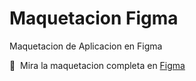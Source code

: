 # Maquetacion Figma

Maquetacion de Aplicacion en Figma

📄 &nbsp;Mira la maquetacion completa en [Figma](https://www.figma.com/design/Ym42QFVVZqWad7SS1V6l92/Arquitectura?node-id=0-1&node-type=canvas&t=SUF7jDf3QnbPSrPL-0)

